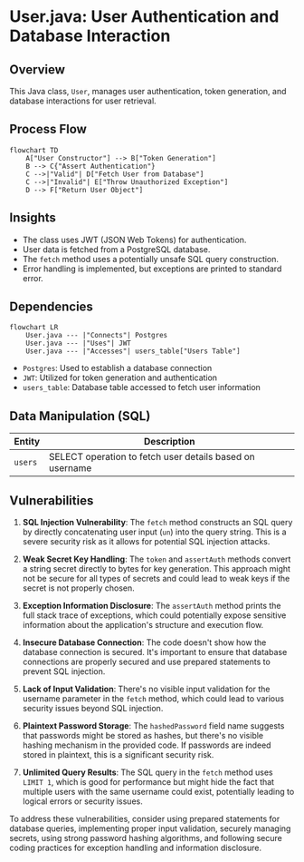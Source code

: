 # User.java: User Authentication and Database Interaction

## Overview

This Java class, `User`, manages user authentication, token generation, and database interactions for user retrieval.

## Process Flow

```mermaid
flowchart TD
    A["User Constructor"] --> B["Token Generation"]
    B --> C{"Assert Authentication"}
    C -->|"Valid"| D["Fetch User from Database"]
    C -->|"Invalid"| E["Throw Unauthorized Exception"]
    D --> F["Return User Object"]
```

## Insights

- The class uses JWT (JSON Web Tokens) for authentication.
- User data is fetched from a PostgreSQL database.
- The `fetch` method uses a potentially unsafe SQL query construction.
- Error handling is implemented, but exceptions are printed to standard error.

## Dependencies

```mermaid
flowchart LR
    User.java --- |"Connects"| Postgres
    User.java --- |"Uses"| JWT
    User.java --- |"Accesses"| users_table["Users Table"]
```

- `Postgres`: Used to establish a database connection
- `JWT`: Utilized for token generation and authentication
- `users_table`: Database table accessed to fetch user information

## Data Manipulation (SQL)

| Entity | Description |
|--------|-------------|
| `users` | SELECT operation to fetch user details based on username |

## Vulnerabilities

1. **SQL Injection Vulnerability**: The `fetch` method constructs an SQL query by directly concatenating user input (`un`) into the query string. This is a severe security risk as it allows for potential SQL injection attacks.

2. **Weak Secret Key Handling**: The `token` and `assertAuth` methods convert a string secret directly to bytes for key generation. This approach might not be secure for all types of secrets and could lead to weak keys if the secret is not properly chosen.

3. **Exception Information Disclosure**: The `assertAuth` method prints the full stack trace of exceptions, which could potentially expose sensitive information about the application's structure and execution flow.

4. **Insecure Database Connection**: The code doesn't show how the database connection is secured. It's important to ensure that database connections are properly secured and use prepared statements to prevent SQL injection.

5. **Lack of Input Validation**: There's no visible input validation for the username parameter in the `fetch` method, which could lead to various security issues beyond SQL injection.

6. **Plaintext Password Storage**: The `hashedPassword` field name suggests that passwords might be stored as hashes, but there's no visible hashing mechanism in the provided code. If passwords are indeed stored in plaintext, this is a significant security risk.

7. **Unlimited Query Results**: The SQL query in the `fetch` method uses `LIMIT 1`, which is good for performance but might hide the fact that multiple users with the same username could exist, potentially leading to logical errors or security issues.

To address these vulnerabilities, consider using prepared statements for database queries, implementing proper input validation, securely managing secrets, using strong password hashing algorithms, and following secure coding practices for exception handling and information disclosure.

